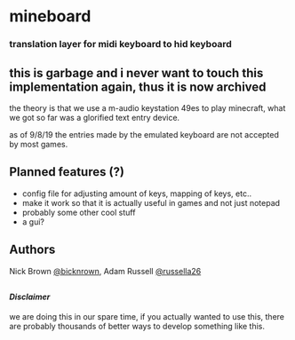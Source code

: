# mineboard


### translation layer for midi keyboard to hid keyboard

## this is garbage and i never want to touch this implementation again, thus it is now archived

the theory is that we use a m-audio keystation 49es to play minecraft,
what we got so far was a glorified text entry device.

as of 9/8/19 the entries made by the emulated keyboard are not accepted by most games.
##
## Planned features (?)
* config file for adjusting amount of keys, mapping of keys, etc.. 
* make it work so that it is actually useful in games and not just notepad
* probably some other cool stuff
* a gui?
##
## Authors
Nick Brown [@bicknrown](https://github.com/bicknrown), Adam Russell [@russella26](https://github.com/russella26)
##
#### _Disclaimer_
we are doing this in our spare time, if you actually wanted to use this,
there are probably thousands of better ways to develop something like this.
